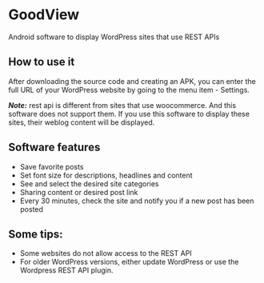 # GoodView
Android software to display WordPress sites that use REST APIs

## How to use it
After downloading the source code and creating an APK, 
you can enter the full URL of your WordPress website by going to the menu item - Settings.

***Note:*** rest api is different from sites that use woocommerce. And this software does not support them.
If you use this software to display these sites, their weblog content will be displayed.

## Software features
- Save favorite posts
- Set font size for descriptions, headlines and content
- See and select the desired site categories
- Sharing content or desired post link
- Every 30 minutes, check the site and notify you if a new post has been posted

## Some tips:
- Some websites do not allow access to the REST API
- For older WordPress versions, either update WordPress or use the Wordpress REST API plugin.
